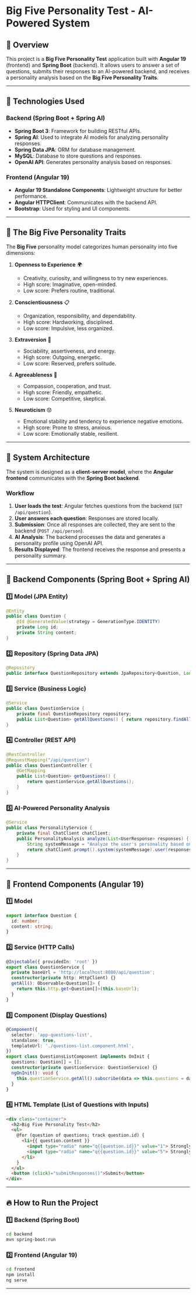 # Big Five Personality Test - AI-Powered System

## 📌 Overview
This project is a **Big Five Personality Test** application built with **Angular 19** (frontend) and **Spring Boot** (backend). It allows users to answer a set of questions, submits their responses to an AI-powered backend, and receives a personality analysis based on the **Big Five Personality Traits**.

---

## 🚀 Technologies Used

### **Backend (Spring Boot + Spring AI)**
- **Spring Boot 3**: Framework for building RESTful APIs.
- **Spring AI**: Used to integrate AI models for analyzing personality responses.
- **Spring Data JPA**: ORM for database management.
- **MySQL**: Database to store questions and responses.
- **OpenAI API**: Generates personality analysis based on responses.

### **Frontend (Angular 19)**
- **Angular 19 Standalone Components**: Lightweight structure for better performance.
- **Angular HTTPClient**: Communicates with the backend API.
- **Bootstrap**: Used for styling and UI components.

---

## 📖 The Big Five Personality Traits

The **Big Five** personality model categorizes human personality into five dimensions:

1. **Openness to Experience** 🌍
   - Creativity, curiosity, and willingness to try new experiences.
   - High score: Imaginative, open-minded.
   - Low score: Prefers routine, traditional.

2. **Conscientiousness** 📋
   - Organization, responsibility, and dependability.
   - High score: Hardworking, disciplined.
   - Low score: Impulsive, less organized.

3. **Extraversion** 🎉
   - Sociability, assertiveness, and energy.
   - High score: Outgoing, energetic.
   - Low score: Reserved, prefers solitude.

4. **Agreeableness** 🤝
   - Compassion, cooperation, and trust.
   - High score: Friendly, empathetic.
   - Low score: Competitive, skeptical.

5. **Neuroticism** 😟
   - Emotional stability and tendency to experience negative emotions.
   - High score: Prone to stress, anxious.
   - Low score: Emotionally stable, resilient.


---

## 📡 System Architecture

The system is designed as a **client-server model**, where the **Angular frontend** communicates with the **Spring Boot backend**.

### **Workflow**
1. **User loads the test**: Angular fetches questions from the backend (`GET /api/question`).
2. **User answers each question**: Responses are stored locally.
3. **Submission**: Once all responses are collected, they are sent to the backend (`POST /api/person`).
4. **AI Analysis**: The backend processes the data and generates a personality profile using OpenAI API.
5. **Results Displayed**: The frontend receives the response and presents a personality summary.


---

## 📂 Backend Components (Spring Boot + Spring AI)

### **1️⃣ Model (JPA Entity)**
```java
@Entity
public class Question {
    @Id @GeneratedValue(strategy = GenerationType.IDENTITY)
    private Long id;
    private String content;
}
```

### **2️⃣ Repository (Spring Data JPA)**
```java
@Repository
public interface QuestionRepository extends JpaRepository<Question, Long> {}
```

### **3️⃣ Service (Business Logic)**
```java
@Service
public class QuestionService {
    private final QuestionRepository repository;
    public List<Question> getAllQuestions() { return repository.findAll(); }
}
```

### **4️⃣ Controller (REST API)**
```java
@RestController
@RequestMapping("/api/question")
public class QuestionController {
    @GetMapping
    public List<Question> getQuestions() {
        return questionService.getAllQuestions();
    }
}
```

### **5️⃣ AI-Powered Personality Analysis**
```java
@Service
public class PersonalityService {
    private final ChatClient chatClient;
    public PersonalityAnalysis analyze(List<UserResponse> responses) {
        String systemMessage = "Analyze the user's personality based on their responses...";
        return chatClient.prompt().system(systemMessage).user(responses).call().entity(PersonalityAnalysis.class);
    }
}
```

---

## 🎨 Frontend Components (Angular 19)

### **1️⃣ Model**
```typescript
export interface Question {
  id: number;
  content: string;
}
```

### **2️⃣ Service (HTTP Calls)**
```typescript
@Injectable({ providedIn: 'root' })
export class QuestionService {
  private baseUrl = 'http://localhost:8080/api/question';
  constructor(private http: HttpClient) {}
  getAll(): Observable<Question[]> {
    return this.http.get<Question[]>(this.baseUrl);
  }
}
```

### **3️⃣ Component (Display Questions)**
```typescript
@Component({
  selector: 'app-questions-list',
  standalone: true,
  templateUrl: './questions-list.component.html',
})
export class QuestionsListComponent implements OnInit {
  questions: Question[] = [];
  constructor(private questionService: QuestionService) {}
  ngOnInit(): void {
    this.questionService.getAll().subscribe(data => this.questions = data);
  }
}
```

### **4️⃣ HTML Template (List of Questions with Inputs)**
```html
<div class="container">
  <h2>Big Five Personality Test</h2>
  <ul>
    @for (question of questions; track question.id) {
      <li>{{ question.content }}
        <input type="radio" name="q{{question.id}}" value="1"> Strongly Disagree
        <input type="radio" name="q{{question.id}}" value="5"> Strongly Agree
      </li>
    }
  </ul>
  <button (click)="submitResponses()">Submit</button>
</div>
```

---

## 🔥 How to Run the Project

### **1️⃣ Backend (Spring Boot)**
```sh
cd backend
mvn spring-boot:run
```

### **2️⃣ Frontend (Angular 19)**
```sh
cd frontend
npm install
ng serve
```

---



